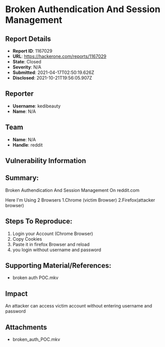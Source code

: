 # Broken Authendication And Session Management

## Report Details
- **Report ID**: 1167029
- **URL**: https://hackerone.com/reports/1167029
- **State**: Closed
- **Severity**: N/A
- **Submitted**: 2021-04-17T02:50:19.626Z
- **Disclosed**: 2021-10-21T19:56:05.907Z

## Reporter
- **Username**: kedibeauty
- **Name**: N/A

## Team
- **Name**: N/A
- **Handle**: reddit

## Vulnerability Information
## Summary:
Broken Authendication And Session Management On reddit.com

Here I'm Using 2 Browsers
1.Chrome (victim Browser)
2.Firefox(attacker browser)

## Steps To Reproduce:

  1. Login your Account (Chrome Browser)
  2. Copy Cookies 
3. Paste it in firefox Browser and reload
4. you login without username and password

## Supporting Material/References:


  * broken auth POC.mkv

## Impact

An attacker can access victim account without entering username and password

## Attachments
- broken_auth_POC.mkv

